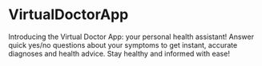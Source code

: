 # VirtualDoctorApp
Introducing the Virtual Doctor App: your personal health assistant! Answer quick yes/no questions about your symptoms to get instant, accurate diagnoses and health advice. Stay healthy and informed with ease!
